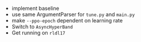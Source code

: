 * implement baseline
* use same ArgumentParser for `tune.py` and `main.py`
* make `--ppo-epoch` dependent on learning rate
* Switch to `AsyncHyperBand`
* Get running on `rldl17`

